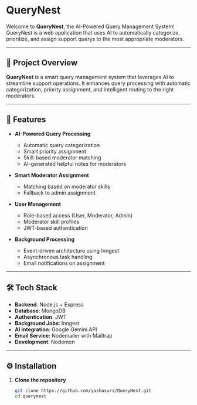 # QueryNest

Welcome to **QueryNest**, the AI-Powered Query Management System!  
QueryNest is a web application that uses AI to automatically categorize, prioritize, and assign support querys to the most appropriate moderators.

---

## 🎯 Project Overview

**QueryNest** is a smart query management system that leverages AI to streamline support operations. It enhances query processing with automatic categorization, priority assignment, and intelligent routing to the right moderators.

---

## 🚀 Features

- **AI-Powered Query Processing**
  - Automatic query categorization
  - Smart priority assignment
  - Skill-based moderator matching
  - AI-generated helpful notes for moderators

- **Smart Moderator Assignment**
  - Matching based on moderator skills
  - Fallback to admin assignment

- **User Management**
  - Role-based access (User, Moderator, Admin)
  - Moderator skill profiles
  - JWT-based authentication

- **Background Processing**
  - Event-driven architecture using Inngest
  - Asynchronous task handling
  - Email notifications on assignment

---

## 🛠️ Tech Stack

- **Backend**: Node.js + Express  
- **Database**: MongoDB  
- **Authentication**: JWT  
- **Background Jobs**: Inngest  
- **AI Integration**: Google Gemini API  
- **Email Service**: Nodemailer with Mailtrap  
- **Development**: Nodemon

---

## ⚙️ Installation

1. **Clone the repository**
   ```bash
   git clone https://github.com/yashasurs/QueryNest.git
   cd querynest
